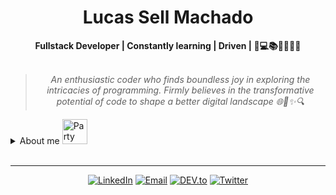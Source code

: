 <h1 align="center"> Lucas Sell Machado </h1>
    
<div align="center">
<b>Fullstack Developer | Constantly learning | Driven | 🚀💻📚🔧👨‍💻🌱</b>
<br>
<br>

<blockquote>
    <p><i>
        An enthusiastic coder who finds boundless joy in exploring the intricacies of programming. Firmly believes in the transformative potential of code to shape a better digital landscape 🌐🧠✨🔍
    </i></p>
</blockquote>
</div>

<details closed>
<summary>About me <img class=" lazyloaded" src="https://raw.githubusercontent.com/Tarikul-Islam-Anik/Animated-Fluent-Emojis/master/Emojis/People%20with%20professions/Technologist%20Light%20Skin%20Tone.png" alt="Party Popper" title="Party Popper" width="40" height="40"></summary>

---


<div align="right" style="margin:auto">
     <a href="https://github.com/Sellucas">
        <img height="170em"
             src="https://github-readme-stats.vercel.app/api/top-langs/?username=Sellucas&hide=html,jupyter%20notebook&langs_count=6&hide_border=true&layout=compact&show_icons=true&line_height=24&theme=transparent&title_color=4a86d1&custom_title=My%20favorite%20languages"
             alt="Most used languages"
             align="right">
    </a>
</div>


Hey there!! I am Lucas <img class=" lazyloaded" src="https://raw.githubusercontent.com/Tarikul-Islam-Anik/Animated-Fluent-Emojis/master/Emojis/Hand%20gestures/Waving%20Hand%20Medium-Light%20Skin%20Tone.png" alt="Party Popper" title="Party Popper" width="40" height="40">

I see myself as someone on a lifelong learning journey, continually seeking to expand my knowledge. My goal is to develop scalable, easy-to-use and secure applications.

I have experience with Frontend and Backend programming. My main knowledge in technologies are **Javascript** & **Typescript**, **React**, **Next.js**, **Node.js**, **GIT** and **Software Testing**. I am also comfortable **Cloud Development** and **Golang**.

<div>
    <div align="right" style="margin:auto">
        <a href="https://wakatime.com/@Sellucas">
            <img width="300em" src="https://github-readme-stats.vercel.app/api/wakatime?username=Sellucas&theme=transparent&hide_border=true&hide=markdown,html&hide_title=true&line_height=50&langs_count=4&layout=default"
                 alt="Wakatime stats" align="right" />
        </a>
    </div>

My main abilities include developing responsive and interactive user interfaces, scalable apps and software testing methodologies.

I am currently working on [Prodify](https://github.com/Sellucas/prodify)

</div>
</details>

<br/>

---

<div align="center">

[![LinkedIn](https://img.shields.io/badge/linkedin-%230077B5.svg?style=for-the-badge&logo=linkedin&logoColor=white)](https://www.linkedin.com/in/lucas-sell-machado/)
[![Email](https://img.shields.io/badge/Email-%23D14836.svg?style=for-the-badge&logo=Gmail&logoColor=white)](mailto:lucassellmachado@gmail.com)
[![DEV.to](https://img.shields.io/badge/DEV.to-%230A0A0A.svg?style=for-the-badge&logo=dev.to&logoColor=white)](https://dev.to/sellucas)
[![Twitter](https://img.shields.io/badge/Twitter-%231DA1F2.svg?style=for-the-badge&logo=Twitter&logoColor=white)](https://twitter.com/sellucas1)
</div>
